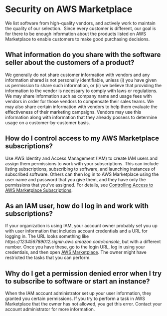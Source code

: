 # Security on AWS Marketplace<a name="buyer-security"></a>

 We list software from high\-quality vendors, and actively work to maintain the quality of our selection\.  Since every customer is different, our goal is for there to be enough information about the products listed on AWS Marketplace to enable customers to make good purchasing decisions\. 

## What information do you share with the software seller about the customers of a product?<a name="what-information-do-you-share-with-the-software-seller-about-the-customers-of-a-product"></a>

 We generally do not share customer information with vendors and any information shared is not personally identifiable, unless \(i\) you have given us permission to share such information, or \(ii\) we believe that providing the information to the vendor is necessary to comply with laws or regulations\. We may share information such as company name and usage fees with vendors in order for those vendors to compensate their sales teams\. We may also share certain information with vendors to help them evaluate the effectiveness of their marketing campaigns\. Vendors may use this information along with information that they already possess to determine usage on a customer\-by\-customer basis\. 

## How do I control access to my AWS Marketplace subscriptions?<a name="how-do-i-control-access-to-my-aws-marketplace-subscriptions"></a>

 Use AWS Identity and Access Management \(IAM\) to create IAM users and assign them permissions to work with your subscriptions\. This can include listing subscriptions, subscribing to software, and launching instances of subscribed software\. Others can then log in to AWS Marketplace using the user name and password that you give them, and they have only the permissions that you’ve assigned\. For details, see [Controlling Access to AWS Marketplace Subscriptions](ControllingAccessToAWSMarketplaceSubscriptions.md)\. 

## As an IAM user, how do I log in and work with subscriptions?<a name="as-an-iam-user-how-do-i-log-in-and-work-with-subscriptions"></a>

 If your organization is using IAM, your account owner probably set you up with user information that includes account credentials and a URL for logging in\. The URL looks something like *https://123456789012\.signin\.aws\.amazon\.com/console*, but with a different number\. Once you have these, go to the login URL, log in using your credentials, and then open [AWS Marketplace](https://aws.amazon.com/marketplace)\. The owner might have restricted the tasks that you can perform\.

## Why do I get a **permission denied** error when I try to subscribe to software or start an instance?<a name="why-do-i-get-a-permission-denied-error-when-i-try-to-subscribe-to-software-or-start-an-instance"></a>

 When the IAM account administrator set up your user information, they granted you certain permissions\. If you try to perform a task in AWS Marketplace that the owner has not allowed, you get this error\. Contact your account administrator for more information\. 